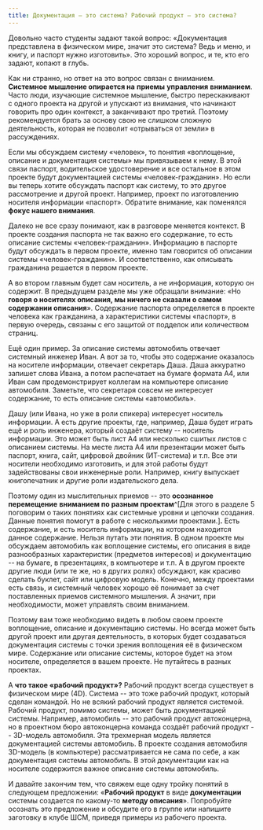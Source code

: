 ```yaml
---
title: Документация – это система? Рабочий продукт – это система?
---
```


Довольно часто студенты задают такой вопрос: «Документация представлена
в физическом мире, значит это система? Ведь и меню, и книгу, и паспорт
нужно изготовить». Это хороший вопрос, и те, кто его задают, копают в
глубь.

Как ни странно, но ответ на это вопрос связан с вниманием. **Системное
мышление опирается на** **приемы** **управления** **вниманием**. Часто
люди, изучающие системное мышление, быстро перескакивают с одного
проекта на другой и упускают из внимания, что начинают говорить про один
контекст, а заканчивают про третий. Поэтому рекомендуется брать за
основу свою не слишком сложную деятельность, которая не позволит
«отрываться от земли» в рассуждениях.

Если мы обсуждаем систему «человек», то понятия «воплощение, описание и
документация системы» мы привязываем к нему. В этой связи паспорт,
водительское удостоверение и все остальное в этом проекте будут
документацией системы «человек-гражданин». Но если вы теперь хотите
обсуждать паспорт как систему, то это другое рассмотрение и другой
проект. Например, проект по изготовлению носителя информации «паспорт».
Обратите внимание, как поменялся **фокус нашего внимания**.

Далеко не все сразу понимают, как в разговоре меняется контекст. В
проекте создания паспорта не так важно его содержание, то есть описание
системы «человек-гражданин». Информацию в паспорте будут обсуждать в
первом проекте, именно там говорится об описании системы
«человек-гражданин». И соответственно, как описывать гражданина решается
в первом проекте.

А во втором главным будет сам носитель, а не информация, которую он
содержит. В предыдущем разделе мы уже обращали внимание: «Но **говоря о
носителях описания, мы ничего не сказали о самом содержании описания**».
Содержание паспорта определяется в проекте человека как гражданина, а
характеристики системы «паспорт», в первую очередь, связаны с его
защитой от подделок или количеством страниц.

Ещё один пример. За описание системы автомобиль отвечает системный
инженер Иван. А вот за то, чтобы это содержание оказалось на носителе
информации, отвечает секретарь Даша. Даша аккуратно запишет слова Ивана,
а потом распечатает на бумаге формата A4, или Иван сам продемонстрирует
коллегам на компьютере описание автомобиля. Заметьте, что секретаря
совсем не интересует содержание, то есть описание системы «автомобиль».

Дашу (или Ивана, но уже в роли спикера) интересует носитель информации.
А есть другие проекты, где, например, Даша будет играть ещё и роль
инженера, который создаёт систему -- носитель информации. Это может быть
лист A4 или несколько сшитых листов с описанием системы. На месте листа
А4 или презентации может быть паспорт, книга, сайт, цифровой двойник
(ИТ-система) и т.п. Все эти носители необходимо изготовить, и для этой
работы будут задействованы свои инженерные роли. Например, книгу
выпускает книгопечатник и другие роли издательского дела.

Поэтому один из мыслительных приемов -- это **осознанное**
**перемещение** **вниманием по разным проектам**^[Для
этого в разделе 5 поговорим о таких понятиях как системные уровни и
цепочки создания. Данные понятия помогут в работе с несколькими
проектами.]**.** Есть содержание, и есть носитель
информации, на котором находится данное содержание. Нельзя путать эти
понятия. В одном проекте мы обсуждаем автомобиль как воплощение системы,
его описания в виде разнообразных характеристик (предметов интересов) и
документацию -- на бумаге, в презентациях, в компьютере и т.п. А в
другом проекте другие люди (или те же, но в других ролях) обсуждают, как
красиво сделать буклет, сайт или цифровую модель. Конечно, между
проектами есть связь, и системный человек хорошо её понимает за счет
поставленных приемов системного мышления. А значит, при необходимости,
может управлять своим вниманием.

Поэтому вам тоже необходимо видеть в любом своем проекте воплощение,
описание и документацию системы. Но всегда может быть другой проект или
другая деятельность, в которых будет создаваться документация системы с
точки зрения воплощения её в физическом мире. Содержание или описание
системы, которое будет на этом носителе, определяется в вашем проекте.
Не путайтесь в разных проектах.

А **что такое «рабочий продукт»?** Рабочий продукт всегда существует в
физическом мире (4D). Система -- это тоже рабочий продукт, который
сделан командой. Но не всякий рабочий продукт является системой. Рабочий
продукт, помимо системы, может быть документацией системы. Например,
автомобиль -- это рабочий продукт автоконцерна, но в проектном бюро
автоконцерна команда создаёт рабочий продукт -- 3D-модель автомобиля.
Эта трехмерная модель является документацией системы автомобиль. В
проекте создания автомобиля 3D-модель (в компьютере) рассматривается не
сама по себе, а как документация системы автомобиль. В этой документации
как на носителе содержится важное описание системы автомобиль.

И давайте закончим тем, что свяжем еще одну тройку понятий в следующем
предложении: «**Рабочий продукт** в виде **документации** системы
создается по какому-то **методу описания**». Попробуйте осознать это
предложение и обсудите его в группе или напишите заготовку в клубе ШСМ,
приведя примеры из рабочего проекта.
